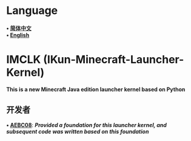 # Language
**• [简体中文](https://github.com/AEBC08/IMCLK/blob/main/README.md)**  
**• [English](https://github.com/AEBC08/IMCLK/blob/main/README_English.md)**
# IMCLK (IKun-Minecraft-Launcher-Kernel)
**This is a new Minecraft Java edition launcher kernel based on Python**
## 开发者
**• [AEBC08](https://github.com/AEBC08)**: ***Provided a foundation for this launcher kernel, and subsequent code was written based on this foundation***

